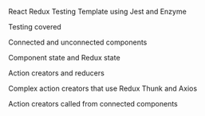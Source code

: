 React Redux Testing Template using Jest and Enzyme

Testing covered

Connected and unconnected components

Component state and Redux state

Action creators and reducers

Complex action creators that use Redux Thunk and Axios

Action creators called from connected components